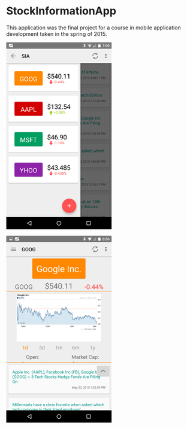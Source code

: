 # StockInformationApp

This application was the final project for a course in mobile application
development taken in the spring of 2015.


![Screenshot 1](https://raw.githubusercontent.com/bjcrawford/StockInformationApp/master/screen1.png)


![Screenshot 2](https://raw.githubusercontent.com/bjcrawford/StockInformationApp/master/screen2.png)

